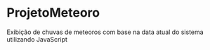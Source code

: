 # ProjetoMeteoro
Exibição de chuvas de meteoros com base na data atual do sistema utilizando JavaScript
